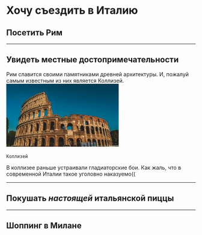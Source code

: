 # Хочу съездить в Италию

## Посетить Рим

---
## Увидеть местные достопримечательности
Рим славится своими памятниками древней архитектуры. И, пожалуй самым известным из них является Коллизей.
![тут должна быть картинка коллизея](colliseum.jpg)

    Коллизей
В коллизее раньше устраивали гладиаторские бои. Как жаль, что в современной Италии такое уголовно наказуемо((

---
## Покушать __*настоящей*__ итальянской пиццы

---
## Шоппинг в Милане